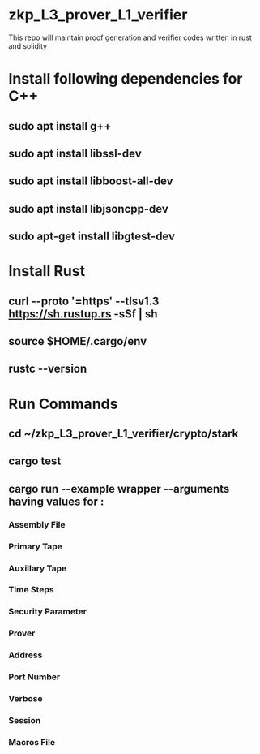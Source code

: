 # zkp_L3_prover_L1_verifier
This repo will maintain proof generation and verifier codes written in rust and solidity

# Install following dependencies for C++

## sudo apt install g++
## sudo apt install libssl-dev
## sudo apt install libboost-all-dev
## sudo apt install libjsoncpp-dev
## sudo apt-get install libgtest-dev

# Install Rust
## curl --proto '=https' --tlsv1.3 https://sh.rustup.rs -sSf | sh
## source $HOME/.cargo/env
## rustc --version


# Run Commands
## cd ~/zkp_L3_prover_L1_verifier/crypto/stark

## cargo test

## cargo run --example wrapper --arguments having values for  : 
   ### Assembly File
   ### Primary Tape
   ### Auxillary Tape
   ### Time Steps
   ### Security Parameter
   ### Prover
   ### Address
   ### Port Number
   ### Verbose
   ### Session
   ### Macros File


